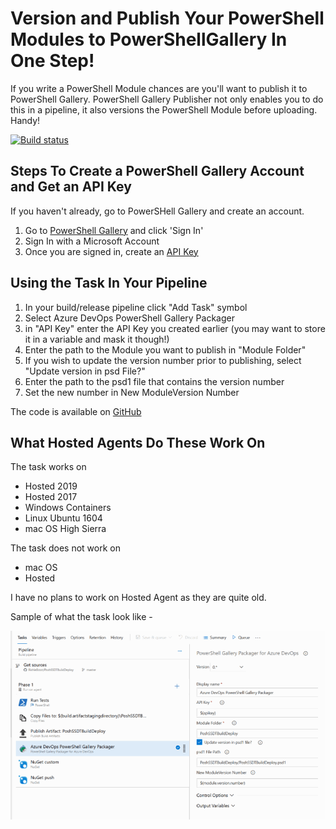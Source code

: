 

# Version and Publish Your PowerShell Modules to PowerShellGallery In One Step!

If you write a PowerShell Module chances are you'll want to publish it to PowerShell Gallery. PowerShell Gallery Publisher not only enables you to do this in a pipeline, it also versions the PowerShell Module before uploading. Handy!

[![Build status](https://bzzztio.visualstudio.com/Extensions/_apis/build/status/PoshGalPackage-CI)](https://bzzztio.visualstudio.com/Extensions/_build/latest?definitionId=33)

## Steps To Create a PowerShell Gallery Account and Get an API Key 

If you haven't already, go to PowerSHell Gallery and create an account.
1. Go to [PowerShell Gallery](https://www.powershellgallery.com/) and click 'Sign In'
2. Sign In with a Microsoft Account
3. Once you are signed in, create an [API Key](https://docs.microsoft.com/en-us/powershell/gallery/how-to/managing-profile/creating-APIkeys)

## Using the Task In Your Pipeline

1. In your build/release pipeline click "Add Task" symbol
2. Select Azure DevOps PowerShell Gallery Packager
3. in "API Key" enter the API Key you created earlier (you may want to store it in a variable and mask it though!)
4. Enter the path to the Module you want to publish in "Module Folder"
5. If you wish to update the version number prior to publishing, select "Update version in psd File?"
6. Enter the path to the psd1 file that contains the version number
7. Set the new number in New ModuleVersion Number

The code is available on [GitHub](https://github.com/RichieBzzzt/PowerShellGalleryPublisher)

## What Hosted Agents Do These Work On

The task works on

* Hosted 2019
* Hosted 2017
* Windows Containers
* Linux Ubuntu 1604
* mac OS High Sierra

The task does not work on

* mac OS
* Hosted

I have no plans to work on Hosted Agent as they are quite old.

Sample of what the task look like -

![sample](sample.png)